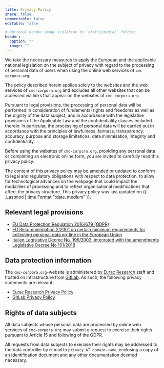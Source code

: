 ```yaml
---
title: Privacy Policy
share: false
commentable: false
editable: false

# Optional header image (relative to `static/media/` folder).
header:
  caption: ""
  image: ""
---
```

We take the necessary measures to apply the European and the applicable
national legislation on the subject of privacy with regard to the processing of
personal data of users when using the online web services of `cmc-corpora.org`.

The policy described herein applies solely to the websites and the web services
of `cmc-corpora.org` and excludes all other websites that can be accessed via
links that appear on the websites of `cmc-corpora.org`. 

Pursuant to legal provisions, the processing of personal data will be performed
in consideration of fundamental rights and freedoms as well as the dignity of
the data subject, and in accordance with the legislative provisions of the
Applicable Law and the confidentiality clauses included therein. In particular,
the processing of personal data will be carried out in accordance with the
principles of lawfulness, fairness, transparency, accuracy, purpose and storage
limitations, data minimisation, integrity and confidentiality.

Before using the websites of `cmc-corpora.org`, providing any personal data or
completing an electronic online form, you are invited to carefully read this
privacy policy.

The content of this privacy policy may be amended or updated to conform to
legal and regulatory obligations with respect to data protection, to allow for
technological advances on the webpage that could impact the modalities of
processing and to reflect organisational modifications that affect the privacy
structure. This privacy policy was last updated on {{ .Lastmod | time.Format ":date_medium" }}.

## Relevant legal provisions
* [EU Data Protection Regulation 2016/679 (GDPR)](https://eur-lex.europa.eu/legal-content/EN/TXT/?uri=CELEX:32016R0679)
* [EU Recommendation 2/2001 on certain minimum requirements for collecting personal data on-line in the European Union](https://ec.europa.eu/justice/article-29/documentation/opinion-recommendation/files/2001/wp43_en.pdf)
* [Italian Legislative Decree No. 196/2003, integrated with the amendments Legislative Decree No 101/2018](https://www.garanteprivacy.it/documents/10160/0/Data+Protection+Code.pdf/7f4dc718-98e4-1af5-fb44-16a313f4e70f?version=1.3)


## Data protection information
The `cmc-corpora.org`-website is administered by [Eurac
Research](http://www.eurac.edu) staff and hosted on infrastructure from
[GitLab](https://gitlab.com/).  As such, the following privacy statements are
relevant:
* [Eurac Research Privacy Policy](http://www.eurac.edu/privacy/)
* [GitLab Privacy Policy](https://about.gitlab.com/privacy/)

## Rights of data subjects
All data subjects whose personal data are processed by online web services of
`cmc-corpora.org` may submit a request to exercise their rights pursuant to
Article 15 and following of the GDPR.

All requests from data subjects to exercise their rights may be addressed to
the data controller by e-mail to `privacy AT domain-name`, enclosing a copy of
an identification document and any other documentation deemed necessary. 
